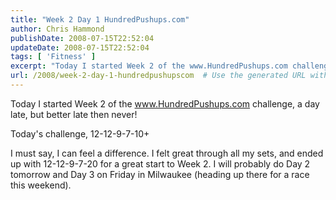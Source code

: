 ```yaml
---
title: "Week 2 Day 1 HundredPushups.com"
author: Chris Hammond
publishDate: 2008-07-15T22:52:04
updateDate: 2008-07-15T22:52:04
tags: [ 'Fitness' ]
excerpt: "Today I started Week 2 of the www.HundredPushups.com challenge, a day late, but better late then never! Today's challenge, 12-12-9-7-10+ I must say, I can feel a difference. I felt great through all my sets, and ended up with 12-12-9-7-20 for a great start to Week 2. I will probably do Day 2 tomorrow and Day 3 on Friday in Milwaukee (heading up there for a race this weekend)."
url: /2008/week-2-day-1-hundredpushupscom  # Use the generated URL with year
---
```

<p>Today I started Week 2 of the <a href="https://www.HundredPushups.com">www.HundredPushups.com</a> challenge, a day late, but better late then never!</p> <p>Today's challenge, 12-12-9-7-10+</p> <p>I must say, I can feel a difference. I felt great through all my sets, and ended up with 12-12-9-7-20 for a great start to Week 2. I will probably do Day 2 tomorrow and Day 3 on Friday in Milwaukee (heading up there for a race this weekend).</p>
